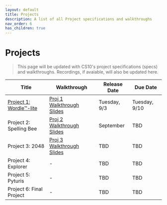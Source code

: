 ```yaml
---
layout: default
title: Projects
description: A list of all Project specifications and walkthroughs
nav_order: 6
has_children: true
---
```


# Projects

> This page will be updated with CS10's project specifications (specs) and walkthroughs. Recordings, if avaiable, will also be updated here. 

<table>
  <thead>
    <tr>
      <th>Title</th>
      <th>Walkthrough</th>
      <th>Release Date</th>
      <th>Due Date</th>
    </tr>
  </thead>
  <tbody>
    <tr>
      <td><a href="/projects/project1.md">Project 1: Wordle™-lite</a></td>
      <td><a href="https://drive.google.com/file/d/1liTxubkrh5-Vtp5CbQETI9BurAquIVSx/view?usp=sharing">Proj 1 Walkthrough Slides</a></td>
      <td>Tuesday, 9/3</td>
      <td>Tuesday, 9/10</td>
    </tr>
    <tr>
      <td>Project 2: Spelling Bee</td>
      <td><a href="https://drive.google.com/file/d/1eJQpY5PpUwt3vesplElChY293NFQk4Vp/view?usp=sharing">Proj 2 Walkthrough Slides</a></td>
      <td>September</td>
      <td>TBD</td>
    </tr>
     <tr>
      <td>Project 3: 2048</td>
      <td><a href="https://drive.google.com/file/d/1koa1TbOmoDa5tiIEm6hohQjiMaWjLI1H/view?usp=sharing">Proj 3 Walkthrough Slides</a></td>
      <td>TBD</td>
      <td>TBD</td>
    </tr>
    <tr>
      <td>Project 4: Explorer</td>
      <td>-</td>
      <td>TBD</td>
      <td>TBD</td>
    </tr>
    <tr>
      <td>Project 5: Pyturis</td>
      <td>-</td>
      <td>TBD</td>
      <td>TBD</td>
    </tr>
        <tr>
      <td>Project 6: Final Project</td>
      <td>-</td>
      <td>TBD</td>
      <td>TBD</td>
    </tr>
  </tbody>
</table> 
